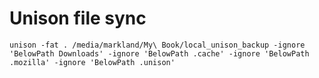 # Unison file sync

`unison -fat . /media/markland/My\ Book/local_unison_backup -ignore 'BelowPath Downloads' -ignore 'BelowPath .cache' -ignore 'BelowPath .mozilla' -ignore 'BelowPath .unison'`
